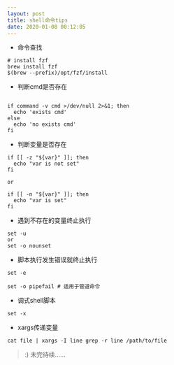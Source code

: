 ```yaml
---
layout: post
title: shell命令tips
date: 2020-01-08 00:12:05
---
```


- 命令查找

```
# install fzf
brew install fzf
$(brew --prefix)/opt/fzf/install
```

- 判断cmd是否存在

```

if command -v cmd >/dev/null 2>&1; then
  echo 'exists cmd'
else 
  echo 'no exists cmd'
fi
```

- 判断变量是否存在

```
if [[ -z "${var}" ]]; then
  echo "var is not set"
fi

or 

if [[ -n "${var}" ]]; then
  echo "var is set"
fi
```

- 遇到不存在的变量终止执行

```
set -u
or
set -o nounset
```

- 脚本执行发生错误就终止执行

```
set -e

set -o pipefail # 适用于管道命令
```

- 调式shell脚本

```
set -x
```

- xargs传递变量

```
cat file | xargs -I line grep -r line /path/to/file
```

> :) 未完待续......
